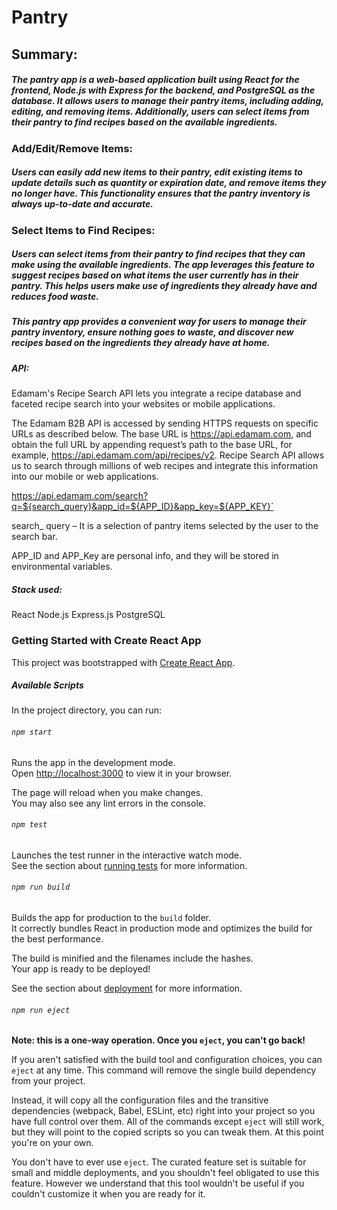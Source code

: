# Pantry


## Summary: 
##### The pantry app is a web-based application built using React for the frontend, Node.js with Express for the backend, and PostgreSQL as the database. It allows users to manage their pantry items, including adding, editing, and removing items. Additionally, users can select items from their pantry to find recipes based on the available ingredients.

### Add/Edit/Remove Items: 
##### Users can easily add new items to their pantry, edit existing items to update details such as quantity or expiration date, and remove items they no longer have. This functionality ensures that the pantry inventory is always up-to-date and accurate.

### Select Items to Find Recipes: 
##### Users can select items from their pantry to find recipes that they can make using the available ingredients. The app leverages this feature to suggest recipes based on what items the user currently has in their pantry. This helps users make use of ingredients they already have and reduces food waste.

##### This pantry app provides a convenient way for users to manage their pantry inventory, ensure nothing goes to waste, and discover new recipes based on the ingredients they already have at home.

##### API:
Edamam's Recipe Search API lets you integrate a recipe database and faceted recipe search into your websites or mobile applications.

The Edamam B2B API is accessed by sending HTTPS requests on specific URLs as described below. The base URL is https://api.edamam.com, and obtain the full URL by appending request’s path to the base URL, for example, https://api.edamam.com/api/recipes/v2.
Recipe Search API allows us to search through millions of web recipes and integrate this information into our mobile or web applications.


https://api.edamam.com/search?q=${search_query}&app_id=${APP_ID}&app_key=${APP_KEY}`


search_ query – It is a selection of pantry items selected by the user to the search bar. 


APP_ID and APP_Key are personal info, and they will be stored in environmental variables.


##### Stack used:
React
Node.js
Express.js
PostgreSQL


### Getting Started with Create React App

This project was bootstrapped with [Create React App](https://github.com/facebook/create-react-app).

##### Available Scripts

In the project directory, you can run:

###### `npm start`

Runs the app in the development mode.\
Open [http://localhost:3000](http://localhost:3000) to view it in your browser.

The page will reload when you make changes.\
You may also see any lint errors in the console.

###### `npm test`

Launches the test runner in the interactive watch mode.\
See the section about [running tests](https://facebook.github.io/create-react-app/docs/running-tests) for more information.

###### `npm run build`

Builds the app for production to the `build` folder.\
It correctly bundles React in production mode and optimizes the build for the best performance.

The build is minified and the filenames include the hashes.\
Your app is ready to be deployed!

See the section about [deployment](https://facebook.github.io/create-react-app/docs/deployment) for more information.

###### `npm run eject`

**Note: this is a one-way operation. Once you `eject`, you can't go back!**

If you aren't satisfied with the build tool and configuration choices, you can `eject` at any time. This command will remove the single build dependency from your project.

Instead, it will copy all the configuration files and the transitive dependencies (webpack, Babel, ESLint, etc) right into your project so you have full control over them. All of the commands except `eject` will still work, but they will point to the copied scripts so you can tweak them. At this point you're on your own.

You don't have to ever use `eject`. The curated feature set is suitable for small and middle deployments, and you shouldn't feel obligated to use this feature. However we understand that this tool wouldn't be useful if you couldn't customize it when you are ready for it.

 
